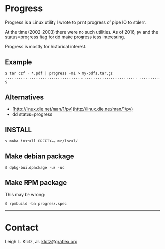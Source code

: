 # Progress

Progress is a Linux utility I wrote to print progress of pipe IO to stderr.

At the time (2002-2003) there were no such utilities.  As of 2016, pv and the status=progress flag for dd make progress less interesting.

Progress is mostly for historical interest.

## Example
````
$ tar czf - *.pdf | progress -m1 > my-pdfs.tar.gz
......................................................................................................................................................................................................................................................................................................................................................
$ 
````

## Alternatives

- [http://linux.die.net/man/1/pv](http://linux.die.net/man/1/pv)
- dd status=progress

## INSTALL
````$ make install PREFIX=/usr/local/````

## Make debian package
````$ dpkg-buildpackage -us -uc````

## Make RPM package
This may be wrong:

````$ rpmbuild -ba progress.spec````

----

# Contact
Leigh L. Klotz, Jr. <klotz@graflex.org>
